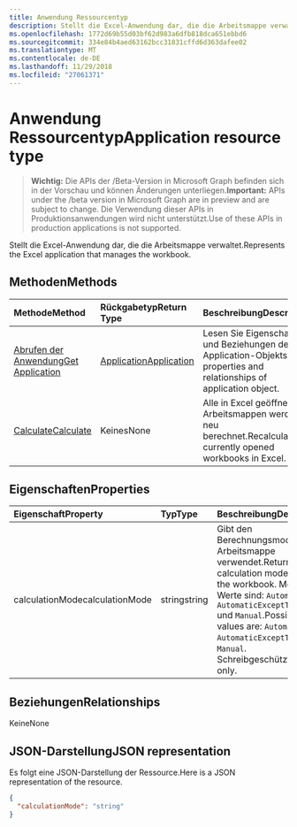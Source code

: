 ```yaml
---
title: Anwendung Ressourcentyp
description: Stellt die Excel-Anwendung dar, die die Arbeitsmappe verwaltet.
ms.openlocfilehash: 1772d69b55d03bf62d983a6dfb818dca651ebbd6
ms.sourcegitcommit: 334e84b4aed63162bcc31831cffd6d363dafee02
ms.translationtype: MT
ms.contentlocale: de-DE
ms.lasthandoff: 11/29/2018
ms.locfileid: "27061371"
---
```

# <a name="application-resource-type"></a><span data-ttu-id="058fe-103">Anwendung Ressourcentyp</span><span class="sxs-lookup"><span data-stu-id="058fe-103">Application resource type</span></span>

> <span data-ttu-id="058fe-104">**Wichtig:** Die APIs der /Beta-Version in Microsoft Graph befinden sich in der Vorschau und können Änderungen unterliegen.</span><span class="sxs-lookup"><span data-stu-id="058fe-104">**Important:** APIs under the /beta version in Microsoft Graph are in preview and are subject to change.</span></span> <span data-ttu-id="058fe-105">Die Verwendung dieser APIs in Produktionsanwendungen wird nicht unterstützt.</span><span class="sxs-lookup"><span data-stu-id="058fe-105">Use of these APIs in production applications is not supported.</span></span>

<span data-ttu-id="058fe-106">Stellt die Excel-Anwendung dar, die die Arbeitsmappe verwaltet.</span><span class="sxs-lookup"><span data-stu-id="058fe-106">Represents the Excel application that manages the workbook.</span></span>


## <a name="methods"></a><span data-ttu-id="058fe-107">Methoden</span><span class="sxs-lookup"><span data-stu-id="058fe-107">Methods</span></span>

| <span data-ttu-id="058fe-108">Methode</span><span class="sxs-lookup"><span data-stu-id="058fe-108">Method</span></span>           | <span data-ttu-id="058fe-109">Rückgabetyp</span><span class="sxs-lookup"><span data-stu-id="058fe-109">Return Type</span></span>    |<span data-ttu-id="058fe-110">Beschreibung</span><span class="sxs-lookup"><span data-stu-id="058fe-110">Description</span></span>|
|:---------------|:--------|:----------|
|[<span data-ttu-id="058fe-111">Abrufen der Anwendung</span><span class="sxs-lookup"><span data-stu-id="058fe-111">Get Application</span></span>](../api/excelapplication-get.md) | [<span data-ttu-id="058fe-112">Application</span><span class="sxs-lookup"><span data-stu-id="058fe-112">Application</span></span>](application.md) |<span data-ttu-id="058fe-113">Lesen Sie Eigenschaften und Beziehungen des Application-Objekts.</span><span class="sxs-lookup"><span data-stu-id="058fe-113">Read properties and relationships of application object.</span></span>|
|[<span data-ttu-id="058fe-114">Calculate</span><span class="sxs-lookup"><span data-stu-id="058fe-114">Calculate</span></span>](../api/excelapplication-calculate.md)|<span data-ttu-id="058fe-115">Keines</span><span class="sxs-lookup"><span data-stu-id="058fe-115">None</span></span>|<span data-ttu-id="058fe-116">Alle in Excel geöffnete Arbeitsmappen werden neu berechnet.</span><span class="sxs-lookup"><span data-stu-id="058fe-116">Recalculate all currently opened workbooks in Excel.</span></span>|

## <a name="properties"></a><span data-ttu-id="058fe-117">Eigenschaften</span><span class="sxs-lookup"><span data-stu-id="058fe-117">Properties</span></span>
| <span data-ttu-id="058fe-118">Eigenschaft</span><span class="sxs-lookup"><span data-stu-id="058fe-118">Property</span></span>     | <span data-ttu-id="058fe-119">Typ</span><span class="sxs-lookup"><span data-stu-id="058fe-119">Type</span></span>   |<span data-ttu-id="058fe-120">Beschreibung</span><span class="sxs-lookup"><span data-stu-id="058fe-120">Description</span></span>|
|:---------------|:--------|:----------|
|<span data-ttu-id="058fe-121">calculationMode</span><span class="sxs-lookup"><span data-stu-id="058fe-121">calculationMode</span></span>|<span data-ttu-id="058fe-122">string</span><span class="sxs-lookup"><span data-stu-id="058fe-122">string</span></span>|<span data-ttu-id="058fe-123">Gibt den Berechnungsmodus in der Arbeitsmappe verwendet.</span><span class="sxs-lookup"><span data-stu-id="058fe-123">Returns the calculation mode used in the workbook.</span></span> <span data-ttu-id="058fe-124">Mögliche Werte sind: `Automatic`, `AutomaticExceptTables` und `Manual`.</span><span class="sxs-lookup"><span data-stu-id="058fe-124">Possible values are: `Automatic`, `AutomaticExceptTables`, `Manual`.</span></span> <span data-ttu-id="058fe-125">Schreibgeschützt.</span><span class="sxs-lookup"><span data-stu-id="058fe-125">Read-only.</span></span>|

## <a name="relationships"></a><span data-ttu-id="058fe-126">Beziehungen</span><span class="sxs-lookup"><span data-stu-id="058fe-126">Relationships</span></span>
<span data-ttu-id="058fe-127">Keine</span><span class="sxs-lookup"><span data-stu-id="058fe-127">None</span></span>


## <a name="json-representation"></a><span data-ttu-id="058fe-128">JSON-Darstellung</span><span class="sxs-lookup"><span data-stu-id="058fe-128">JSON representation</span></span>

<span data-ttu-id="058fe-129">Es folgt eine JSON-Darstellung der Ressource.</span><span class="sxs-lookup"><span data-stu-id="058fe-129">Here is a JSON representation of the resource.</span></span>

<!-- {
  "blockType": "resource",
  "optionalProperties": [

  ],
  "@odata.type": "microsoft.graph.application"
}-->

```json
{
  "calculationMode": "string"
}

```

<!-- uuid: 8fcb5dbc-d5aa-4681-8e31-b001d5168d79
2015-10-25 14:57:30 UTC -->
<!-- {
  "type": "#page.annotation",
  "description": "Application resource",
  "keywords": "",
  "section": "documentation",
  "tocPath": ""
}-->